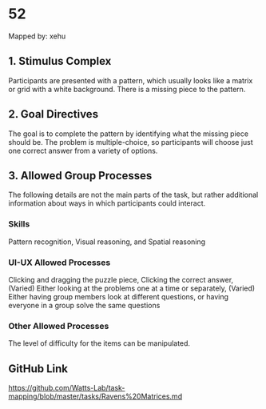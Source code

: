 # 52

Mapped by: xehu 

## 1. Stimulus Complex 
Participants are presented with a pattern, which usually looks like a matrix or grid with a white background. There is a missing piece to the pattern.

## 2. Goal Directives 
The goal is to complete the pattern by identifying what the missing piece should be. The problem is multiple-choice, so participants will choose just one correct answer from a variety of options.

## 3. Allowed Group Processes 
The following details are not the main parts of the task, but rather additional information about ways in which participants could interact.

### Skills 
Pattern recognition, Visual reasoning, and Spatial reasoning

### UI-UX Allowed Processes
Clicking and dragging the puzzle piece, Clicking the correct answer, (Varied) Either looking at the problems one at a time or separately, (Varied) Either having group members look at different questions, or having everyone in a group solve the same questions

### Other Allowed Processes
The level of difficulty for the items can be manipulated.

## GitHub Link 
https://github.com/Watts-Lab/task-mapping/blob/master/tasks/Ravens%20Matrices.md